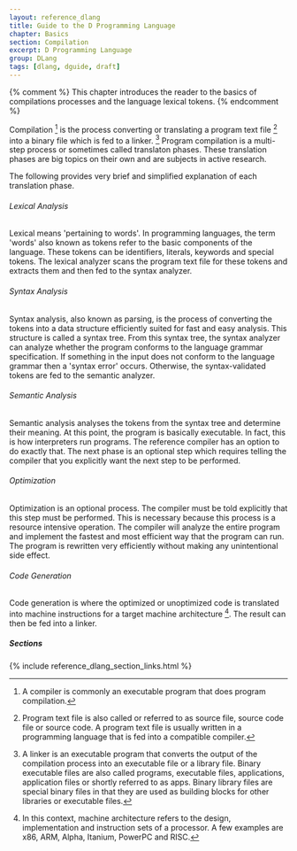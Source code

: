 ```yaml
---
layout: reference_dlang
title: Guide to the D Programming Language
chapter: Basics
section: Compilation
excerpt: D Programming Language
group: DLang
tags: [dlang, dguide, draft]
---
```


{% comment %}
This chapter introduces the reader to the basics of compilations processes and the language lexical tokens.
{% endcomment %}

Compilation [^compiler] is the process converting or translating a program text file [^sourcecode] into a binary file which is fed to a linker. [^linker]
Program compilation is a multi-step process or sometimes called translaton phases.
These translation phases are big topics on their own and are subjects in active research.

The following provides very brief and simplified explanation of each translation phase.

###### Lexical Analysis

Lexical means 'pertaining to words'.
In programming languages, the term 'words' also known as tokens refer to the basic components of the language.
These tokens can be identifiers, literals, keywords and special tokens.
The lexical analyzer scans the program text file for these tokens and extracts them and then fed to the syntax analyzer.

###### Syntax Analysis

Syntax analysis, also known as parsing, is the process of converting the tokens into a data structure efficiently suited for fast and easy analysis.
This structure is called a syntax tree.
From this syntax tree, the syntax analyzer can analyze whether the program conforms to the language grammar specification.
If something in the input does not conform to the language grammar then a 'syntax error' occurs.
Otherwise, the syntax-validated tokens are fed to the semantic analyzer.

###### Semantic Analysis

Semantic analysis analyses the tokens from the syntax tree and determine their meaning.
At this point, the program is basically executable.
In fact, this is how interpreters run programs.
The reference compiler has an option to do exactly that.
The next phase is an optional step which requires telling the compiler that you explicitly want the next step to be performed.

###### Optimization

Optimization is an optional process.
The compiler must be told explicitly that this step must be performed.
This is necessary because this process is a resource intensive operation.
The compiler will analyze the entire program and implement the fastest and most efficient way that the program can run.
The program is rewritten very efficiently without making any unintentional side effect.

###### Code Generation

Code generation is where the optimized or unoptimized code is translated into machine instructions for a target machine architecture [^machine architecture].
The result can then be fed into a linker.

##### Sections

{% include reference_dlang_section_links.html %}

[^sourcecode]: Program text file is also called or referred to as source file, source code file or source code. A program text file is usually written in a programming language that is fed into a compatible compiler.
[^compiler]: A compiler is commonly an executable program that does program compilation.
[^linker]: A linker is an executable program that converts the output of the compilation process into an executable file or a library file. Binary executable files are also called programs, executable files, applications, application files or shortly referred to as apps. Binary library files are special binary files in that they are used as building blocks for other libraries or executable files.
[^machine architecture]: In this context, machine architecture refers to the design, implementation and instruction sets of a processor. A few examples are x86, ARM, Alpha, Itanium, PowerPC and RISC.